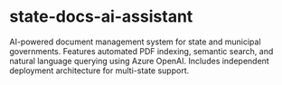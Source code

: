 # state-docs-ai-assistant
AI-powered document management system for state and municipal governments. Features automated PDF indexing, semantic search, and natural language querying using Azure OpenAI. Includes independent deployment architecture for multi-state support.
